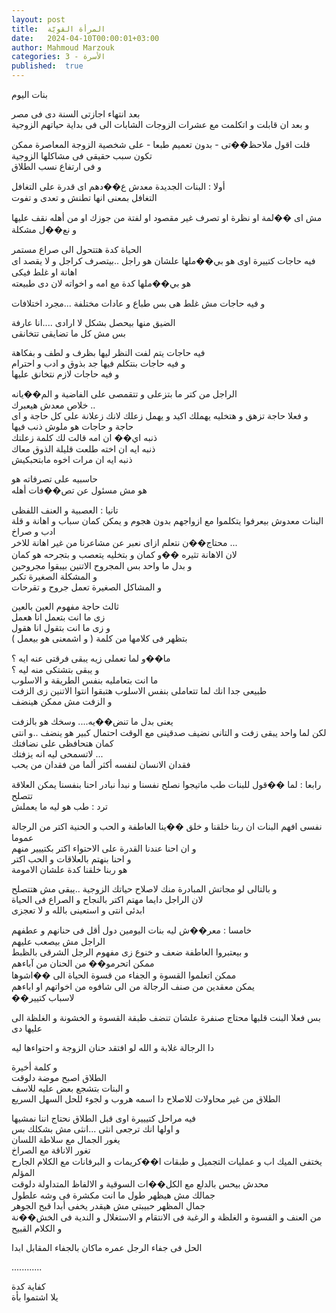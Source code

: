 ```yaml
---
layout: post
title:  المرأة القويّة
date:   2024-04-10T00:00:01+03:00
author: Mahmoud Marzouk
categories: 3 - الأسرة
published:  true
---
```

بنات اليوم

بعد انتهاء اجازتى السنة دى فى مصر\
و بعد ان قابلت و اتكلمت مع عشرات الزوجات الشابات الى فى بداية حياتهم
الزوجية

قلت اقول ملاحظ��تى - بدون تعميم طبعا - على شخصية الزوجة
المعاصرة ممكن تكون سبب حقيقى فى مشاكلها الزوجية\
و فى ارتفاع نسب الطلاق

أولا : البنات الجديدة معدش ع��دهم اى قدرة على التغافل\
التغافل بمعنى انها تطنش و تعدى و تفوت

مش اى ��لمة او نظرة او تصرف غير مقصود او لفتة من جوزك او من أهله نقف
عليها و نع��ل مشكلة

الحياة كدة هتتحول الى صراع مستمر\
فيه حاجات كتييرة اوى هو بي��ملها علشان هو راجل ..بيتصرف كراجل و لا يقصد
اى اهانة او غلط فيكى\
هو بي��ملها كدة مع امه و اخواته لان دى طبيعته

و فيه حاجات مش غلط هى بس طباع و عادات مختلفة \...مجرد
اختلافات

الضيق منها بيحصل بشكل لا ارادى \....انا عارفة\
بس مش كل ما تضايقى تتخانقى

فيه حاجات يتم لفت النظر ليها بظرف و لطف و بفكاهة\
و فيه حاجات بنتكلم فيها جد بذوق و ادب و احترام\
و فيه حاجات لازم نتخانق عليها

الراجل من كتر ما بتزعلى و تتقمصى على الفاضية و الم��يانه\
خلاص معدش هيعبرك ..\
و فعلا حاجة تزهق و هتخليه يهملك اكيد و يهمل زعلك لانك زعلانة على كل
حاجة و اى حاجة و حاجات هو ملوش ذنب فيها\
ذنبه اي�� ان امه قالت لك كلمة زعلتك\
ذنبه ايه ان اخته طلعت قليلة الذوق معاك\
ذنبه ايه ان مرات اخوه مابتحبكيش

حاسبيه على تصرفاته هو\
هو مش مسئول عن تص��فات أهله

تانيا : العصبية و العنف اللفظى\
البنات معدوش بيعرفوا يتكلموا مع ازواجهم بدون هجوم و يمكن كمان سباب و
اهانة و قلة ادب و صراخ\
محتاج��ن نتعلم ازاى نعبر عن مشاعرنا من غير اهانة للاخر \...\
لان الاهانة تثيره ��و كمان و بتخليه يتعصب و بتجرحه هو كمان\
و بدل ما واحد بس المجروح الاتنين بيبقوا مجروحين\
و المشكلة الصغيرة تكبر\
و المشاكل الصغيرة تعمل جروح و تقرحات

ثالث حاجة مفهوم العين بالعين\
زى ما انت بتعمل انا هعمل\
و زى ما انت بتقول انا هقول\
بتظهر فى كلامها من كلمة ( و اشمعنى هو بيعمل )

ما��و لما تعملى زيه يبقى فرقتى عنه ايه ؟\
و يبقى بتشتكى منه ليه ؟\
ما انت بتعامليه بنفس الطريقة و الاسلوب\
طبيعى جدا انك لما تتعاملى بنفس الاسلوب هتبقوا انتوا الاتنين زى
الزفت\
و الزفت مش ممكن هينضف

يعنى بدل ما تنض��يه\.... وسخك هو بالزفت\
لكن لما واحد يبقى زفت و التانى نضيف صدقينى مع الوقت احتمال كبير هو ينضف
..و انتى كمان هتحافظى على نضافتك\
لاتسمحى ليه انه يزفتك \...\
فقدان الانسان لنفسه أكثر ألما من فقدان من يحب

رابعا : لما ��قول للبنات طب ماتيجوا نصلح نفسنا و نبدأ نبادر احنا بنفسنا
يمكن العلاقة تتصلح\
ترد : طب هو ليه ما يعملش

نفسى افهم البنات ان ربنا خلقنا و خلق ��ينا العاطفة و الحب و الحنية اكتر
من الرجالة عموما\
و ان احنا عندنا القدرة على الاحتواء اكتر بكتييير منهم\
و احنا بنهتم بالعلاقات و الحب اكتر\
هو ربنا خلقنا كدة علشان الامومة

و بالتالى لو مجاتش المبادرة منك لاصلاح حياتك الزوجية ..يبقى مش
هتتصلح\
لان الراجل دايما مهتم اكتر بالنجاح و الصراع فى الحياة\
ابدئى انتى و استعينى بالله و لا تعجزى

خامسا : معر��ش ليه بنات اليومين دول أقل فى حنانهم و عطفهم\
الراجل مش بيصعب عليهم\
و بيعتبروا العاطفة ضعف و خنوع زى مفهوم الرجل الشرقى بالظبط\
ممكن اتحرمو�� من الحنان من آباءهم\
ممكن اتعلموا القسوة و الجفاء من قسوة الحياة الى ��اشوها\
يمكن معقدين من صنف الرجالة من الى شافوه من اخواتهم او
اباءهم\
��لاسباب كتيير

بس فعلا البنت قلبها محتاج صنفرة علشان تنضف طبقة القسوة و الخشونة و
الغلظة الى عليها دى

دا الرجالة غلابة و الله لو افتقد حنان الزوجة و احتواءها ليه

و كلمة أخيرة\
الطلاق اصبح موضة دلوقت\
و البنات بتشجع بعض عليه للاسف\
الطلاق من غير محاولات للاصلاح دا اسمه هروب و لجوء للحل السهل
السريع

فيه مراحل كتيييرة اوى قبل الطلاق نحتاج اننا نمشيها\
و اولها انك ترجعى انثى \...انثى مش بشكلك بس\
يغور الجمال مع سلاطة اللسان\
تغور الاناقة مع الصراخ\
يختفى الميك اب و عمليات التجميل و طبقات ا��كريمات و البرفانات مع الكلام
الجارح المؤلم\
محدش بيحس بالدلع مع الكل��ات السوقية و الالفاظ المتداولة
دلوقت\
جمالك مش هيظهر طول ما انت مكشرة فى وشه علطول\
جمال المظهر حبيبتى مش هيقدر يخفى أبدا قبح الجوهر\
من العنف و القسوة و الغلظة و الرغبة فى الانتقام و الاستغلال و الندية فى
الخش��نة و الكلام القبيح

الحل فى جفاء الرجل عمره ماكان بالجفاء المقابل ابدا

\...\...\...\...

كفاية كدة\
يلا اشتموا بأة
